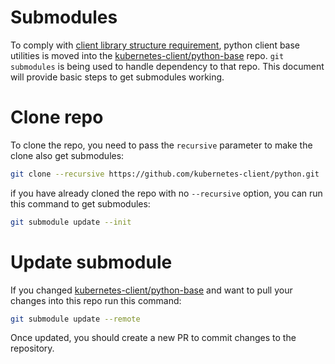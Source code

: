# Submodules

To comply with [client library structure requirement](https://github.com/kubernetes/community/blob/master/contributors/design-proposals/api-machinery/csi-client-structure-proposal.md),
python client base utilities is moved into the [kubernetes-client/python-base](https://github.com/kubernetes-client/python-base) repo. `git submodules` is being used to handle dependency to that repo.
This document will provide basic steps to get submodules working.

# Clone repo

To clone the repo, you need to pass the `recursive` parameter to make the clone also get submodules:

```bash
git clone --recursive https://github.com/kubernetes-client/python.git
```

if you have already cloned the repo with no `--recursive` option, you can run this command to get submodules:

```bash
git submodule update --init
```

# Update submodule

If you changed [kubernetes-client/python-base](https://github.com/kubernetes-client/python-base) and want to pull your changes into this repo run this command:

```bash
git submodule update --remote
```

Once updated, you should create a new PR to commit changes to the repository.
